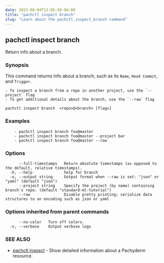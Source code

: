 ```yaml
---
date: 2023-08-04T13:05:50-04:00
title: "pachctl inspect branch"
slug: "Learn about the pachctl_inspect_branch command"
---
```


## pachctl inspect branch

Return info about a branch.

### Synopsis

This command returns info about a branch, such as its `Name`, `Head Commit`, and `Trigger`. 

	- To inspect a branch from a repo in another project, use the `--project` flag 
	- To get additional details about the branch, use the `--raw` flag 


```
pachctl inspect branch  <repo>@<branch> [flags]
```

### Examples

```
	- pachctl inspect branch foo@master  
	- pachctl inspect branch foo@master --project bar 
	- pachctl inspect branch foo@master --raw 

```

### Options

```
      --full-timestamps   Return absolute timestamps (as opposed to the default, relative timestamps).
  -h, --help              help for branch
  -o, --output string     Output format when --raw is set: "json" or "yaml" (default "json")
      --project string    Specify the project (by name) containing branch's repo. (default "standard-ml-tutorial")
      --raw               Disable pretty printing; serialize data structures to an encoding such as json or yaml
```

### Options inherited from parent commands

```
      --no-color   Turn off colors.
  -v, --verbose    Output verbose logs
```

### SEE ALSO

* [pachctl inspect](/commands/pachctl_inspect/)	 - Show detailed information about a Pachyderm resource.

